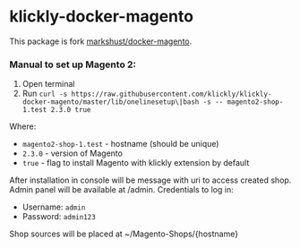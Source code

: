 # klickly-docker-magento

This package is fork [markshust/docker-magento](https://github.com/markshust/docker-magento).

### Manual to set up Magento 2:

1. Open terminal
2. Run ```сurl -s https://raw.githubusercontent.com/klickly/klickly-docker-magento/master/lib/onelinesetup\|bash -s -- magento2-shop-1.test 2.3.0 true```

Where:
  - `magento2-shop-1.test` - hostname (should be unique)
  - `2.3.0` - version of Magento
  - `true` - flag to install Magento with klickly extension by default

After installation in console will be message with uri to access created shop. Admin panel will be available at /admin. Credentials to log in:
  - Username: `admin`
  - Password: `admin123`

Shop sources will be placed at ~/Magento-Shops/{hostname}